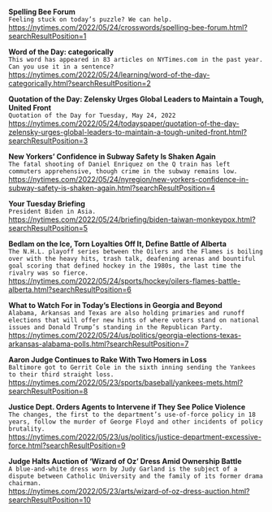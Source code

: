 **Spelling Bee Forum**\
`Feeling stuck on today’s puzzle? We can help.`\
https://nytimes.com/2022/05/24/crosswords/spelling-bee-forum.html?searchResultPosition=1

**Word of the Day: categorically**\
`This word has appeared in 83 articles on NYTimes.com in the past year. Can you use it in a sentence?`\
https://nytimes.com/2022/05/24/learning/word-of-the-day-categorically.html?searchResultPosition=2

**Quotation of the Day: Zelensky Urges Global Leaders to Maintain a Tough, United Front**\
`Quotation of the Day for Tuesday, May 24, 2022`\
https://nytimes.com/2022/05/24/todayspaper/quotation-of-the-day-zelensky-urges-global-leaders-to-maintain-a-tough-united-front.html?searchResultPosition=3

**New Yorkers’ Confidence in Subway Safety Is Shaken Again**\
`The fatal shooting of Daniel Enriquez on the Q train has left commuters apprehensive, though crime in the subway remains low.`\
https://nytimes.com/2022/05/24/nyregion/new-yorkers-confidence-in-subway-safety-is-shaken-again.html?searchResultPosition=4

**Your Tuesday Briefing**\
`President Biden in Asia.`\
https://nytimes.com/2022/05/24/briefing/biden-taiwan-monkeypox.html?searchResultPosition=5

**Bedlam on the Ice, Torn Loyalties Off It, Define Battle of Alberta**\
`The N.H.L. playoff series between the Oilers and the Flames is boiling over with the heavy hits, trash talk, deafening arenas and bountiful goal scoring that defined hockey in the 1980s, the last time the rivalry was so fierce.`\
https://nytimes.com/2022/05/24/sports/hockey/oilers-flames-battle-alberta.html?searchResultPosition=6

**What to Watch For in Today’s Elections in Georgia and Beyond**\
`Alabama, Arkansas and Texas are also holding primaries and runoff elections that will offer new hints of where voters stand on national issues and Donald Trump’s standing in the Republican Party.`\
https://nytimes.com/2022/05/24/us/politics/georgia-elections-texas-arkansas-alabama-polls.html?searchResultPosition=7

**Aaron Judge Continues to Rake With Two Homers in Loss**\
`Baltimore got to Gerrit Cole in the sixth inning sending the Yankees to their third straight loss.`\
https://nytimes.com/2022/05/23/sports/baseball/yankees-mets.html?searchResultPosition=8

**Justice Dept. Orders Agents to Intervene if They See Police Violence**\
`The changes, the first to the department’s use-of-force policy in 18 years, follow the murder of George Floyd and other incidents of policy brutality.`\
https://nytimes.com/2022/05/23/us/politics/justice-department-excessive-force.html?searchResultPosition=9

**Judge Halts Auction of ‘Wizard of Oz’ Dress Amid Ownership Battle**\
`A blue-and-white dress worn by Judy Garland is the subject of a dispute between Catholic University and the family of its former drama chairman.`\
https://nytimes.com/2022/05/23/arts/wizard-of-oz-dress-auction.html?searchResultPosition=10

